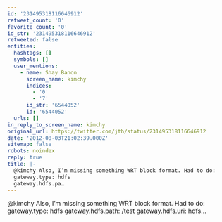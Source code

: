 ```yaml
---
id: '231495318116646912'
retweet_count: '0'
favorite_count: '0'
id_str: '231495318116646912'
retweeted: false
entities:
  hashtags: []
  symbols: []
  user_mentions:
    - name: Shay Banon
      screen_name: kimchy
      indices:
        - '0'
        - '7'
      id_str: '6544052'
      id: '6544052'
  urls: []
in_reply_to_screen_name: kimchy
original_url: https://twitter.com/jth/status/231495318116646912
date: '2012-08-03T21:02:39.000Z'
sitemap: false
robots: noindex
reply: true
title: |-
  @kimchy Also, I’m missing something WRT block format. Had to do: 
  gateway.type: hdfs
  gateway.hdfs.pa…
---
```


@kimchy Also, I’m missing something WRT block format. Had to do: 
gateway.type: hdfs
gateway.hdfs.path: /test 
gateway.hdfs.uri: hdfs...